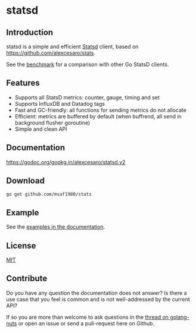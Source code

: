 # statsd


## Introduction

statsd is a simple and efficient [Statsd](https://github.com/etsy/statsd)
client, based on https://github.com/alexcesaro/stats.

See the [benchmark](https://github.com/alexcesaro/statsdbench) for a comparison
with other Go StatsD clients.

## Features

- Supports all StatsD metrics: counter, gauge, timing and set
- Supports InfluxDB and Datadog tags
- Fast and GC-friendly: all functions for sending metrics do not allocate
- Efficient: metrics are buffered by default (when buffrend, all send in background flusher goroutine)
- Simple and clean API


## Documentation

https://godoc.org/gopkg.in/alexcesaro/statsd.v2


## Download

    go get github.com/msaf1980/stats


## Example

See the [examples in the documentation](https://godoc.org/gopkg.in/alexcesaro/statsd.v2#example-package).


## License

[MIT](LICENSE)


## Contribute

Do you have any question the documentation does not answer? Is there a use case
that you feel is common and is not well-addressed by the current API?

If so you are more than welcome to ask questions in the
[thread on golang-nuts](https://groups.google.com/d/topic/golang-nuts/Tz6t4_iLgnw/discussion)
or open an issue or send a pull-request here on Github.
